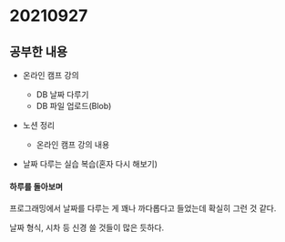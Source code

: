 # 20210927

## 공부한 내용
+ 온라인 캠프 강의
  - DB 날짜 다루기
  - DB 파일 업로드(Blob)

+ 노션 정리
  - 온라인 캠프 강의 내용  

+ 날짜 다루는 실습 복습(혼자 다시 해보기)

#### 하루를 돌아보며
프로그래밍에서 날짜를 다루는 게 꽤나 까다롭다고 들었는데 확실히 그런 것 같다.

날짜 형식, 시차 등 신경 쓸 것들이 많은 듯하다.
